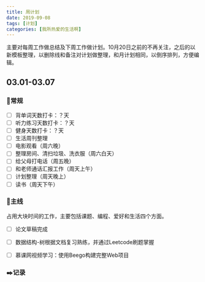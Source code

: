 ```yaml
---
title: 周计划
date: 2019-09-08
tags: [计划]
categories: [我所热爱的生活啊]
---
```


主要对每周工作做总结及下周工作做计划。10月20日之前的不再关注，之后的以新模板整理，以删除线和备注对计划做整理，和月计划相同，以倒序排列，方便编辑。

## 03.01-03.07

### :pushpin:常规

- [ ] 背单词天数打卡：？天
- [ ] 听力练习天数打卡：？天
- [ ] 健身天数打卡：？天
- [ ] 生活周刊整理
- [ ] 电影观看（周六晚）
- [ ] 整理房间、清扫垃圾、洗衣服（周六白天）
- [ ] 给父母打电话（周五晚）
- [ ] 和老师通话汇报工作（周天上午）
- [ ] 计划整理（周天晚上）
- [ ] 读书（周天下午）

### :dart:主线

占用大块时间的工作，主要包括课题、编程、爱好和生活四个方面。

- [ ] 论文草稿完成
- [ ] 数据结构-树根据文档复习熟练，并通过Leetcode刷题掌握

- [ ] 慕课网视频学习：使用Beego构建完整Web项目

### :black_nib:记录





